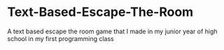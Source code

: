 # Text-Based-Escape-The-Room
A text based escape the room game that I made in my junior year of high school in my first programming class
